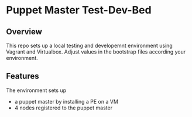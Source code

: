 # Puppet Master Test-Dev-Bed

## Overview

This repo sets up a local testing and developemnt environment using Vagrant and Virtualbox. Adjust values in the bootstrap files according your environment.

## Features

The environment sets up
* a puppet master by installing a PE on a VM
* 4 nodes registered to the puppet master

